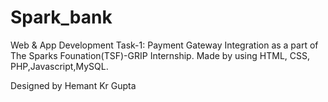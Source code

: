 # Spark_bank
Web & App Development Task-1: Payment Gateway Integration as a part of The Sparks Founation(TSF)-GRIP Internship. Made by using HTML, CSS, PHP,Javascript,MySQL.

Designed by Hemant Kr Gupta

